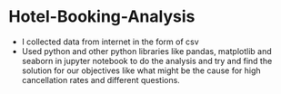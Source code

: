 # Hotel-Booking-Analysis
- I collected data from internet in the form of csv
- Used python and other python libraries like pandas, matplotlib and seaborn in jupyter notebook to do the analysis and try and find the solution for our objectives like what might be the cause for high cancellation rates and different questions.
